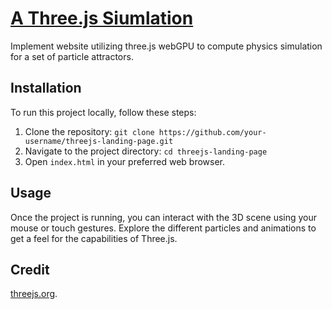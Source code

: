 # [A Three.js Siumlation](https://threejs-particle-simulation.onrender.com/)

Implement website utilizing three.js webGPU to compute physics simulation for a set of particle attractors.

## Installation

To run this project locally, follow these steps:

1. Clone the repository: `git clone https://github.com/your-username/threejs-landing-page.git`
2. Navigate to the project directory: `cd threejs-landing-page`
3. Open `index.html` in your preferred web browser.

## Usage

Once the project is running, you can interact with the 3D scene using your mouse or touch gestures. Explore the different particles and animations to get a feel for the capabilities of Three.js.

## Credit

[threejs.org](https://threejs.org/examples/?q=particle#webgpu_tsl_compute_attractors_particles).
